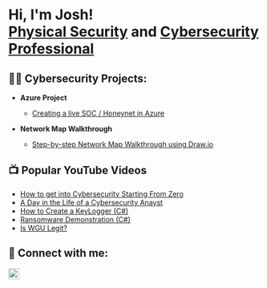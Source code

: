 <h1>Hi, I'm Josh! <br/><a href="https://github.com/JDOlivo/Azure-SOC-Honeynet">Physical Security</a> and <a href="https://www.linkedin.com/in/jdolivo64/">Cybersecurity Professional</a></h1>

<h2>👨‍💻 Cybersecurity Projects:</h2>

- <b>Azure Project</b>
  - [Creating a live SOC / Honeynet in Azure](https://github.com/JDOlivo/Azure-SOC-Honeynet)
    
- <b>Network Map Walkthrough</b>
  - [Step-by-step Network Map Walkthrough using Draw.io](https://github.com/JDOlivo/Network-Map)

<h2>📺 Popular YouTube Videos</h2>

- [How to get into Cybersecurity Starting From Zero](https://www.youtube.com/watch?v=a83ASGn_V_s)
- [A Day in the Life of a Cybersecurity Anayst](https://www.youtube.com/watch?v=uHy3oM7NnoU)
- [How to Create a KeyLogger (C#)](https://www.youtube.com/watch?v=N-L9hklSlNk)
- [Ransomware Demonstration (C#)](https://www.youtube.com/watch?v=OfvdQeh79s0)
- [Is WGU Legit?](https://www.youtube.com/watch?v=E2MwRWxDBkA)

<h2> 🤳 Connect with me:</h2>

[<img align="left" alt="JoshMadakor | LinkedIn" width="22px" src="https://cdn.jsdelivr.net/npm/simple-icons@v3/icons/linkedin.svg" />][linkedin]


[linkedin]: https://www.linkedin.com/in/jdolivo64/
